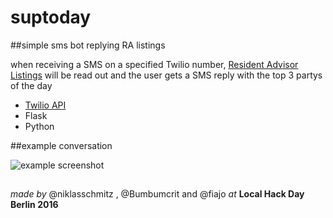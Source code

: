 # suptoday

##simple sms bot replying RA listings

when receiving a SMS on a specified Twilio number, [Resident Advisor Listings](https://www.residentadvisor.net/events.aspx) will be read out and the user gets a SMS reply with the top 3 partys of the day

- [Twilio API](https://www.twilio.com/docs/api)
- Flask
- Python

##example conversation

![example screenshot](http://i.imgur.com/OeSZxhV.png)

##

*made by* @niklasschmitz , @Bumbumcrit and @fiajo *at* 
**Local Hack Day Berlin 2016**
